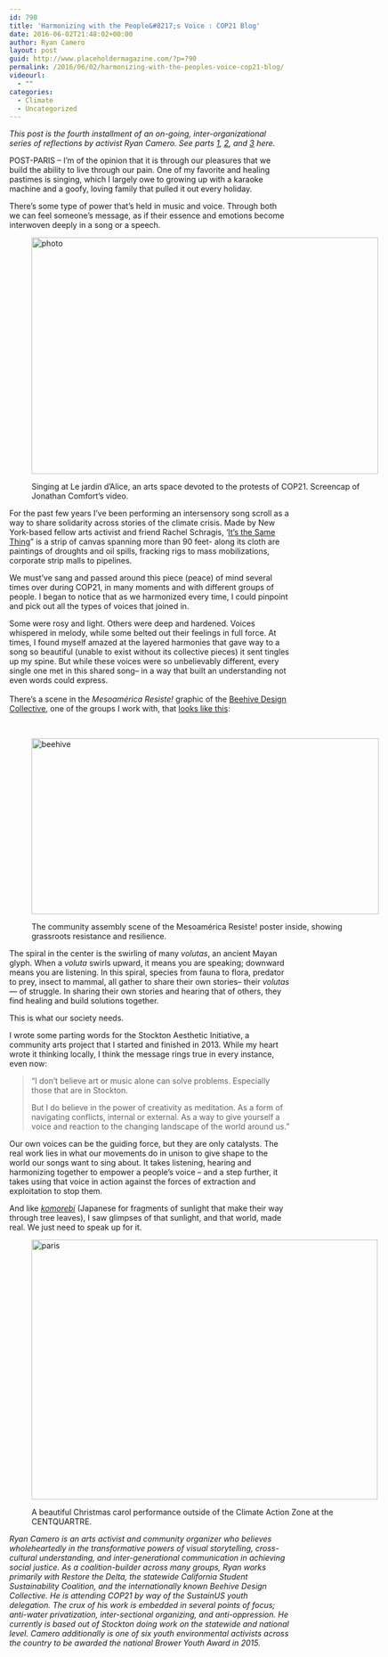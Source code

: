 ```yaml
---
id: 790
title: 'Harmonizing with the People&#8217;s Voice : COP21 Blog'
date: 2016-06-02T21:48:02+00:00
author: Ryan Camero
layout: post
guid: http://www.placeholdermagazine.com/?p=790
permalink: /2016/06/02/harmonizing-with-the-peoples-voice-cop21-blog/
videourl:
  - ""
categories:
  - Climate
  - Uncategorized
---
```

_This post is the fourth installment of an on-going, inter-organizational series of reflections by activist Ryan Camero. See parts [1](http://www.placeholdermagazine.com/climate/a-child-of-the-san-joaquin-river-at-the-paris-climate-conference/), [2](http://www.placeholdermagazine.com/climate/a-determined-delegation/), and [3](http://www.placeholdermagazine.com/climate/the-leap-manifesto-from-canada-to-californias-climate-cop21-blog/) here._

<span style="font-weight: 400;">POST-PARIS &#8211; I’m of the opinion that it is through our pleasures that we build the ability to live through our pain. One of my favorite and healing pastimes is singing, which I largely owe to growing up with a karaoke machine and a goofy, loving family that pulled it out every holiday. </span>

<span style="font-weight: 400;">There’s some type of power that’s held in music and voice. Through both we can feel someone’s message, as if their essence and emotions become interwoven deeply in a song or a speech.</span><figure id="attachment_792" style="width: 623px" class="wp-caption aligncenter">

[<img class="wp-image-792 size-full" src="http://localhost:8888/wordpress/wp-content/uploads/2016/06/photo.jpg" alt="photo" width="623" height="425" srcset="http://localhost:8888/wordpress/wp-content/uploads/2016/06/photo.jpg 623w, http://localhost:8888/wordpress/wp-content/uploads/2016/06/photo-300x205.jpg 300w" sizes="(max-width: 623px) 100vw, 623px" />](http://localhost:8888/wordpress/wp-content/uploads/2016/06/photo.jpg)<figcaption class="wp-caption-text">Singing at Le jardin d’Alice, an arts space devoted to the protests of COP21. Screencap of Jonathan Comfort’s video.</figcaption></figure> 

<span style="font-weight: 400;">For the past few years I’ve been performing an intersensory song scroll as a way to share solidarity across stories of the climate crisis. Made by New York-based fellow arts activist and friend Rachel Schragis, ‘</span>[<span style="font-weight: 400;">It’s the Same Thing</span>](https://www.facebook.com/JonathonReed/videos/vb.838184705/10153835684694706/?type=2&theater)<span style="font-weight: 400;">” is a strip of canvas spanning more than 90 feet- along its cloth are paintings of droughts and oil spills, fracking rigs to mass mobilizations, corporate strip malls to pipelines.</span>

<span style="font-weight: 400;">We must’ve sang and passed around this piece (peace) of mind several times over during COP21, in many moments and with different groups of people. I began to notice that as we harmonized every time, I could pinpoint and pick out all the types of voices that joined in.</span>

<span style="font-weight: 400;">Some were rosy and light. Others were deep and hardened. Voices whispered in melody, while some belted out their feelings in full force. At times, I found myself amazed at the layered harmonies that gave way to a song so beautiful (unable to exist without its collective pieces) it sent tingles up my spine. But while these voices were so unbelievably different, every single one met in this shared song&#8211; in a way that built an understanding not even words could express.<br /> </span><span style="font-weight: 400;"><br /> </span><span style="font-weight: 400;">There’s a scene in the </span>_<span style="font-weight: 400;">Mesoamérica Resiste!</span>_ <span style="font-weight: 400;">graphic of the </span>[<span style="font-weight: 400;">Beehive Design Collective</span>](http://beehivecollective.org/)<span style="font-weight: 400;">, one of the groups I work with, that </span>[<span style="font-weight: 400;">looks like this</span>](http://beehivecollective.org/posterViewer/?poster=mr&lang=en#x=0.52297&y=0.11308&w=0.24528&h=0.11574)<span style="font-weight: 400;">:</span>

&nbsp;<figure id="attachment_793" style="width: 624px" class="wp-caption aligncenter">

[<img class="wp-image-793 size-full" src="http://localhost:8888/wordpress/wp-content/uploads/2016/06/beehive.jpg" alt="beehive" width="624" height="316" srcset="http://localhost:8888/wordpress/wp-content/uploads/2016/06/beehive.jpg 624w, http://localhost:8888/wordpress/wp-content/uploads/2016/06/beehive-300x152.jpg 300w" sizes="(max-width: 624px) 100vw, 624px" />](http://localhost:8888/wordpress/wp-content/uploads/2016/06/beehive.jpg)<figcaption class="wp-caption-text">The community assembly scene of the Mesoamérica Resiste! poster inside, showing grassroots resistance and resilience.</figcaption></figure> 

<span style="font-weight: 400;">The spiral in the center is the swirling of many </span>_<span style="font-weight: 400;">volutas</span>_<span style="font-weight: 400;">, an ancient Mayan glyph. When a </span>_<span style="font-weight: 400;">voluta </span>_<span style="font-weight: 400;">swirls upward, it means you are speaking; downward means you are listening. In this spiral, species from fauna to flora, predator to prey, insect to mammal, all gather to share their own stories&#8211; their </span>_<span style="font-weight: 400;">volutas</span>_<span style="font-weight: 400;">&#8212; of struggle. In sharing their own stories and hearing that of others, they find healing and build solutions together.</span>

<span style="font-weight: 400;">This is what our society needs.</span>

<span style="font-weight: 400;">I wrote some parting words for the Stockton Aesthetic Initiative, a community arts project that I started and finished in 2013. While my heart wrote it thinking locally, I think the message rings true in every instance, even now:</span><span style="font-weight: 400;"><br /> </span>

> <span style="font-weight: 400;">“I don&#8217;t believe art or music alone can solve problems. Especially those that are in Stockton.</span>
> 
> <span style="font-weight: 400;">But I do believe in the power of creativity as meditation. As a form of navigating conflicts, internal or external. As a way to give yourself a voice and reaction to the changing landscape of the world around us.”</span>

<span style="font-weight: 400;">Our own voices can be the guiding force, but they are only catalysts. The real work lies in what our movements do in unison to give shape to the world our songs want to sing about. It takes listening, hearing and harmonizing together to empower a people’s voice &#8211; and a step further, it takes using that voice in action against the forces of extraction and exploitation to stop them.</span>

<span style="font-weight: 400;">And like </span>[_<span style="font-weight: 400;">komorebi</span>_](https://www.youtube.com/watch?v=UHyyDlrPkog) <span style="font-weight: 400;">(Japanese for fragments of sunlight that make their way through tree leaves), I saw glimpses of that sunlight, and that world, made real. We just need to speak up for it.</span><figure id="attachment_794" style="width: 622px" class="wp-caption aligncenter">

[<img class="wp-image-794 size-full" src="http://localhost:8888/wordpress/wp-content/uploads/2016/06/paris.jpg" alt="paris" width="622" height="467" srcset="http://localhost:8888/wordpress/wp-content/uploads/2016/06/paris.jpg 622w, http://localhost:8888/wordpress/wp-content/uploads/2016/06/paris-300x225.jpg 300w" sizes="(max-width: 622px) 100vw, 622px" />](http://localhost:8888/wordpress/wp-content/uploads/2016/06/paris.jpg)<figcaption class="wp-caption-text">A beautiful Christmas carol performance outside of the Climate Action Zone at the CENTQUARTRE.</figcaption></figure> 

_Ryan Camero is an arts activist and community organizer who believes wholeheartedly in the transformative powers of visual storytelling, cross-cultural understanding, and inter-generational communication in achieving social justice. As a coalition-builder across many groups, Ryan works primarily with Restore the Delta, the statewide California Student Sustainability Coalition, and the internationally known Beehive Design Collective. He is attending COP21 by way of the SustainUS youth delegation. The crux of his work is embedded in several points of focus; anti-water privatization, inter-sectional organizing, and anti-oppression. He currently is based out of Stockton doing work on the statewide and national level. Camero additionally is one of six youth environmental activists across the country to be awarded the national Brower Youth Award in 2015._
